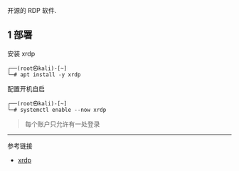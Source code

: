 开源的 RDP 软件.

## 1 部署

安装 xrdp

```shell
┌──(root㉿kali)-[~]
└─# apt install -y xrdp
```

配置开机自启

```shell
┌──(root㉿kali)-[~]
└─# systemctl enable --now xrdp
```

> 每个账户只允许有一处登录

---

参考链接

- [xrdp](https://www.xrdp.org/)

